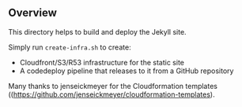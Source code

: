 Overview
--------
This directory helps to build and deploy the Jekyll site.

Simply run `create-infra.sh` to create:
- Cloudfront/S3/R53 infrastructure for the static site
- A codedeploy pipeline that releases to it from a GitHub repository

Many thanks to jenseickmeyer for the Cloudformation templates ((https://github.com/jenseickmeyer/cloudformation-templates).